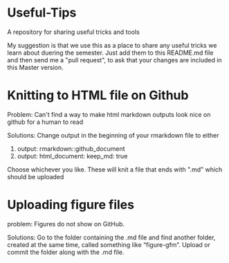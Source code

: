 # Useful-Tips
A repository for sharing useful tricks and tools

My suggestion is that we use this as a place to share any useful tricks we learn about duering the semester. Just add them to this README.md file and then send me a "pull request", to ask that your changes are included in this Master version.


# Knitting to HTML file on Github
Problem: Can't find a way to make html markdown outputs look nice on github for a human to read

Solutions:
Change output in the beginning of your rmarkdown file to either
1. output: rmarkdown::github_document
2. output: 
  html_document:
    keep_md: true
    
Choose whichever you like. These will knit a file that ends with ".md" which should be uploaded

# Uploading figure files
problem: Figures do not show on GitHub.

Solutions: Go to the folder containing the .md file and find another folder, created at the same time, called something like “figure-gfm”. Upload or commit the folder along with the .md file. 
